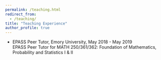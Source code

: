 ```yaml
---
permalink: /teaching.html
redirect_from: 
  - /teaching/
title: "Teaching Experience"
author_profile: true
---
```


* EPASS Peer Tutor, Emory University, May 2018 - May 2019    
EPASS Peer Tutor for MATH 250/361/362: Foundation of Mathematics, Probability and Statistics I & II